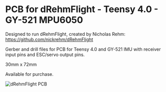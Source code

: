 # PCB for dRehmFlight - Teensy 4.0 - GY-521 MPU6050

Designed to run dRehmFlight, created by Nicholas Rehm: https://github.com/nickrehm/dRehmFlight

Gerber and drill files for PCB for Teensy 4.0 and GY-521 IMU with receiver input pins and ESC/servo output pins.

30mm x 72mm

Available for purchase.

![dRehmFlight PCB](https://github.com/joerenteria/dRehmFlight-PCB/blob/main/PCB.PNG)
